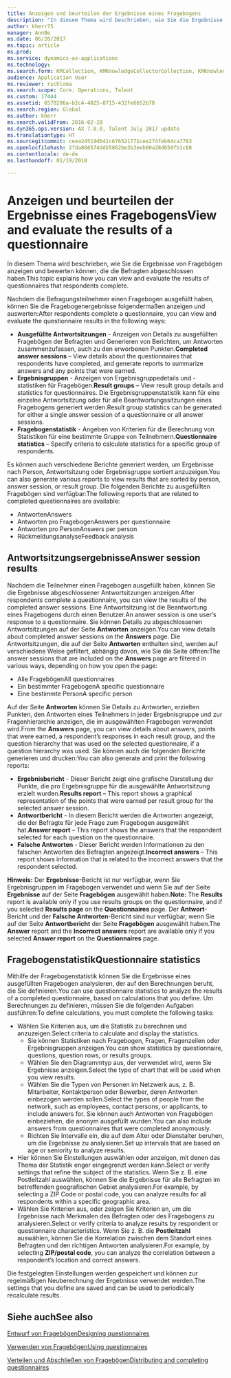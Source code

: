 ```yaml
---
title: Anzeigen und beurteilen der Ergebnisse eines Fragebogens
description: "In diesem Thema wird beschrieben, wie Sie die Ergebnisse von Fragebögen anzeigen und bewerten können, die die Befragten abgeschlossen haben."
author: kherr75
manager: AnnBe
ms.date: 06/20/2017
ms.topic: article
ms.prod: 
ms.service: dynamics-ax-applications
ms.technology: 
ms.search.form: KMCollection, KMKnowledgeCollectorCollection, KMKnowledgeCollectorUserResults
audience: Application User
ms.reviewer: rschloma
ms.search.scope: Core, Operations, Talent
ms.custom: 17444
ms.assetid: 6570206a-b2c4-4025-8715-432fe6652b78
ms.search.region: Global
ms.author: kherr
ms.search.validFrom: 2016-02-28
ms.dyn365.ops.version: AX 7.0.0, Talent July 2017 update
ms.translationtype: HT
ms.sourcegitcommit: ceea24519d641c676521771cee274feb64ca7783
ms.openlocfilehash: 2fda866574ddb5862be3b3eeb60a28d650fb1c68
ms.contentlocale: de-de
ms.lasthandoff: 01/19/2018

---
```


# <a name="view-and-evaluate-the-results-of-a-questionnaire"></a><span data-ttu-id="18e9f-103">Anzeigen und beurteilen der Ergebnisse eines Fragebogens</span><span class="sxs-lookup"><span data-stu-id="18e9f-103">View and evaluate the results of a questionnaire</span></span>

<span data-ttu-id="18e9f-104">In diesem Thema wird beschrieben, wie Sie die Ergebnisse von Fragebögen anzeigen und bewerten können, die die Befragten abgeschlossen haben.</span><span class="sxs-lookup"><span data-stu-id="18e9f-104">This topic explains how you can view and evaluate the results of questionnaires that respondents complete.</span></span> 

<span data-ttu-id="18e9f-105">Nachdem die Befragungsteilnehmer einen Fragebogen ausgefüllt haben, können Sie die Fragebogenergebnisse folgendermaßen anzeigen und auswerten:</span><span class="sxs-lookup"><span data-stu-id="18e9f-105">After respondents complete a questionnaire, you can view and evaluate the questionnaire results in the following ways:</span></span>

-   <span data-ttu-id="18e9f-106">**Ausgefüllte Antwortsitzungen** - Anzeigen von Details zu ausgefüllten Fragebögen der Befragten und Generieren von Berichten, um Antworten zusammenzufassen, auch zu den erworbenen Punkten.</span><span class="sxs-lookup"><span data-stu-id="18e9f-106">**Completed answer sessions** – View details about the questionnaires that respondents have completed, and generate reports to summarize answers and any points that were earned.</span></span>
-   <span data-ttu-id="18e9f-107">**Ergebnisgruppen** - Anzeigen von Ergebnisgruppedetails und -statistiken für Fragebögen.</span><span class="sxs-lookup"><span data-stu-id="18e9f-107">**Result groups** – View result group details and statistics for questionnaires.</span></span> <span data-ttu-id="18e9f-108">Die Ergebnisgruppenstatistik kann für eine einzelne Antwortsitzung oder für alle Beantwortungssitzungen eines Fragebogens generiert werden.</span><span class="sxs-lookup"><span data-stu-id="18e9f-108">Result group statistics can be generated for either a single answer session  of a questionnaire or all answer sessions.</span></span>
-   <span data-ttu-id="18e9f-109">**Fragebogenstatistik** - Angeben von Kriterien für die Berechnung von Statistiken für eine bestimmte Gruppe von Teilnehmern.</span><span class="sxs-lookup"><span data-stu-id="18e9f-109">**Questionnaire statistics** – Specify criteria to calculate statistics for a specific group of respondents.</span></span>

<span data-ttu-id="18e9f-110">Es können auch verschiedene Berichte generiert werden, um Ergebnisse nach Person, Antwortsitzung oder Ergebnisgruppe sortiert anzuzeigen.</span><span class="sxs-lookup"><span data-stu-id="18e9f-110">You can also generate various reports to view results that are sorted by person, answer session, or result group.</span></span> <span data-ttu-id="18e9f-111">Die folgenden Berichte zu ausgefüllten Fragebögen sind verfügbar:</span><span class="sxs-lookup"><span data-stu-id="18e9f-111">The following reports that are related to completed questionnaires are available:</span></span>

-   <span data-ttu-id="18e9f-112">Antworten</span><span class="sxs-lookup"><span data-stu-id="18e9f-112">Answers</span></span>
-   <span data-ttu-id="18e9f-113">Antworten pro Fragebogen</span><span class="sxs-lookup"><span data-stu-id="18e9f-113">Answers per questionnaire</span></span>
-   <span data-ttu-id="18e9f-114">Antworten pro Person</span><span class="sxs-lookup"><span data-stu-id="18e9f-114">Answers per person</span></span>
-   <span data-ttu-id="18e9f-115">Rückmeldungsanalyse</span><span class="sxs-lookup"><span data-stu-id="18e9f-115">Feedback analysis</span></span>

## <a name="answer-session-results"></a><span data-ttu-id="18e9f-116">Antwortsitzungsergebnisse</span><span class="sxs-lookup"><span data-stu-id="18e9f-116">Answer session results</span></span>
<span data-ttu-id="18e9f-117">Nachdem die Teilnehmer einen Fragebogen ausgefüllt haben, können Sie die Ergebnisse abgeschlossener Antwortsitzungen anzeigen.</span><span class="sxs-lookup"><span data-stu-id="18e9f-117">After respondents complete a questionnaire, you can view the results of the completed answer sessions.</span></span> <span data-ttu-id="18e9f-118">Eine Antwortsitzung ist die Beantwortung eines Fragebogens durch einen Benutzer.</span><span class="sxs-lookup"><span data-stu-id="18e9f-118">An answer session is one user’s response to a questionnaire.</span></span> <span data-ttu-id="18e9f-119">Sie können Details zu abgeschlossenen Antwortsitzungen auf der Seite **Antworten** anzeigen.</span><span class="sxs-lookup"><span data-stu-id="18e9f-119">You can view details about completed answer sessions on the **Answers** page.</span></span> <span data-ttu-id="18e9f-120">Die Antwortsitzungen, die auf der Seite **Antworten** enthalten sind, werden auf verschiedene Weise gefiltert, abhängig davon, wie Sie die Seite öffnen:</span><span class="sxs-lookup"><span data-stu-id="18e9f-120">The answer sessions that are included on the **Answers** page are filtered in various ways, depending on how you open the page:</span></span>

-   <span data-ttu-id="18e9f-121">Alle Fragebögen</span><span class="sxs-lookup"><span data-stu-id="18e9f-121">All questionnaires</span></span>
-   <span data-ttu-id="18e9f-122">Ein bestimmter Fragebogen</span><span class="sxs-lookup"><span data-stu-id="18e9f-122">A specific questionnaire</span></span>
-   <span data-ttu-id="18e9f-123">Eine bestimmte Person</span><span class="sxs-lookup"><span data-stu-id="18e9f-123">A specific person</span></span>

<span data-ttu-id="18e9f-124">Auf der Seite **Antworten** können Sie Details zu Antworten, erzielten Punkten, den Antworten eines Teilnehmers in jeder Ergebnisgruppe und zur Fragenhierarchie anzeigen, die im ausgewählten Fragebogen verwendet wird.</span><span class="sxs-lookup"><span data-stu-id="18e9f-124">From the **Answers** page, you can view details about answers, points that were earned, a respondent’s responses in each result group, and the question hierarchy that was used on the selected questionnaire, if a question hierarchy was used.</span></span> <span data-ttu-id="18e9f-125">Sie können auch die folgenden Berichte generieren und drucken:</span><span class="sxs-lookup"><span data-stu-id="18e9f-125">You can also generate and print the following reports:</span></span>

-   <span data-ttu-id="18e9f-126">**Ergebnisbericht** - Dieser Bericht zeigt eine grafische Darstellung der Punkte, die pro Ergebnisgruppe für die ausgewählte Antwortsitzung erzielt wurden.</span><span class="sxs-lookup"><span data-stu-id="18e9f-126">**Results report** – This report shows a graphical representation of the points that were earned per result group for the selected answer session.</span></span>
-   <span data-ttu-id="18e9f-127">**Antwortbericht** - In diesem Bericht werden die Antworten angezeigt, die der Befragte für jede Frage zum Fragebogen ausgewählt hat.</span><span class="sxs-lookup"><span data-stu-id="18e9f-127">**Answer report** – This report shows the answers that the respondent selected for each question on the questionnaire.</span></span>
-   <span data-ttu-id="18e9f-128">**Falsche Antworten** - Dieser Bericht werden Informationen zu den falschen Antworten des Befragten angezeigt.</span><span class="sxs-lookup"><span data-stu-id="18e9f-128">**Incorrect answers** – This report shows information that is related to the incorrect answers that the respondent selected.</span></span>

<span data-ttu-id="18e9f-129">**Hinweis:** Der **Ergebnisse**-Bericht ist nur verfügbar, wenn Sie Ergebnisgruppen im Fragebogen verwendet und wenn Sie auf der Seite **Ergebnisse** auf der Seite **Fragebögen** ausgewählt haben.</span><span class="sxs-lookup"><span data-stu-id="18e9f-129">**Note:** The **Results** report is available only if you use results groups on the questionnaire, and if you selected **Results page** on the **Questionnaires** page.</span></span> <span data-ttu-id="18e9f-130">Der **Antwort**-Bericht und der **Falsche Antworten**-Bericht sind nur verfügbar, wenn Sie auf der Seite **Antwortbericht** der Seite **Fragebögen** ausgewählt haben.</span><span class="sxs-lookup"><span data-stu-id="18e9f-130">The **Answer** report and the **Incorrect answers** report are available only if you selected **Answer report** on the **Questionnaires** page.</span></span>

## <a name="questionnaire-statistics"></a><span data-ttu-id="18e9f-131">Fragebogenstatistik</span><span class="sxs-lookup"><span data-stu-id="18e9f-131">Questionnaire statistics</span></span>
<span data-ttu-id="18e9f-132">Mithilfe der Fragebogenstatistik können Sie die Ergebnisse eines ausgefüllten Fragebogen analysieren, der auf den Berechnungen beruht, die Sie definieren.</span><span class="sxs-lookup"><span data-stu-id="18e9f-132">You can use questionnaire statistics to analyze the results of a completed questionnaire, based on calculations that you define.</span></span> <span data-ttu-id="18e9f-133">Um Berechnungen zu definieren, müssen Sie die folgenden Aufgaben ausführen:</span><span class="sxs-lookup"><span data-stu-id="18e9f-133">To define calculations, you must complete the following tasks:</span></span>

-   <span data-ttu-id="18e9f-134">Wählen Sie Kriterien aus, um die Statistik zu berechnen und anzuzeigen.</span><span class="sxs-lookup"><span data-stu-id="18e9f-134">Select criteria to calculate and display the statistics.</span></span>
    -   <span data-ttu-id="18e9f-135">Sie können Statistiken nach Fragebogen, Fragen, Fragenzeilen oder Ergebnisgruppen anzeigen.</span><span class="sxs-lookup"><span data-stu-id="18e9f-135">You can show statistics by questionnaire, questions, question rows, or results groups.</span></span>
    -   <span data-ttu-id="18e9f-136">Wählen Sie den Diagrammtyp aus, der verwendet wird, wenn Sie Ergebnisse anzeigen.</span><span class="sxs-lookup"><span data-stu-id="18e9f-136">Select the type of chart that will be used when you view results.</span></span>
    -   <span data-ttu-id="18e9f-137">Wählen Sie die Typen von Personen im Netzwerk aus, z. B. Mitarbeiter, Kontaktperson oder Bewerber, deren Antworten einbezogen werden sollen.</span><span class="sxs-lookup"><span data-stu-id="18e9f-137">Select the types of people from the network, such as employees, contact persons, or applicants, to include answers for.</span></span> <span data-ttu-id="18e9f-138">Sie können auch Antworten von Fragebögen einbeziehen, die anonym ausgefüllt wurden.</span><span class="sxs-lookup"><span data-stu-id="18e9f-138">You can also include answers from questionnaires that were completed anonymously.</span></span>
    -   <span data-ttu-id="18e9f-139">Richten Sie Intervalle ein, die auf dem Alter oder Dienstalter beruhen, um die Ergebnisse zu analysieren.</span><span class="sxs-lookup"><span data-stu-id="18e9f-139">Set up intervals that are based on age or seniority to analyze results.</span></span>
-   <span data-ttu-id="18e9f-140">Hier können Sie Einstellungen auswählen oder anzeigen, mit denen das Thema der Statistik enger eingegrenzt werden kann.</span><span class="sxs-lookup"><span data-stu-id="18e9f-140">Select or verify settings that refine the subject of the statistics.</span></span> <span data-ttu-id="18e9f-141">Wenn Sie z. B. eine Postleitzahl auswählen, können Sie die Ergebnisse für alle Befragten im betreffenden geografischen Gebiet analysieren.</span><span class="sxs-lookup"><span data-stu-id="18e9f-141">For example, by selecting a ZIP Code or postal code, you can analyze results for all respondents within a specific geographic area.</span></span>
-   <span data-ttu-id="18e9f-142">Wählen Sie Kriterien aus, oder zeigen Sie Kriterien an, um die Ergebnisse nach Merkmalen des Befragten oder des Fragebogens zu analysieren.</span><span class="sxs-lookup"><span data-stu-id="18e9f-142">Select or verify criteria to analyze results by respondent or questionnaire characteristics.</span></span> <span data-ttu-id="18e9f-143">Wenn Sie z. B. die **Postleitzahl** auswählen, können Sie die Korrelation zwischen dem Standort eines Befragten und den richtigen Antworten analysieren.</span><span class="sxs-lookup"><span data-stu-id="18e9f-143">For example, by selecting **ZIP/postal code**, you can analyze the correlation between a respondent’s location and correct answers.</span></span>

<span data-ttu-id="18e9f-144">Die festgelegten Einstellungen werden gespeichert und können zur regelmäßigen Neuberechnung der Ergebnisse verwendet werden.</span><span class="sxs-lookup"><span data-stu-id="18e9f-144">The settings that you define are saved and can be used to periodically recalculate results.</span></span>

<a name="see-also"></a><span data-ttu-id="18e9f-145">Siehe auch</span><span class="sxs-lookup"><span data-stu-id="18e9f-145">See also</span></span>
--------

[<span data-ttu-id="18e9f-146">Entwurf von Fragebögen</span><span class="sxs-lookup"><span data-stu-id="18e9f-146">Designing questionnaires</span></span>](design-questionnaires.md)

[<span data-ttu-id="18e9f-147">Verwenden von Fragebögen</span><span class="sxs-lookup"><span data-stu-id="18e9f-147">Using questionnaires</span></span>](questionnaires.md)

[<span data-ttu-id="18e9f-148">Verteilen und Abschließen von Fragebögen</span><span class="sxs-lookup"><span data-stu-id="18e9f-148">Distributing and completing questionnaires</span></span>](distribute-questionnaires.md)


